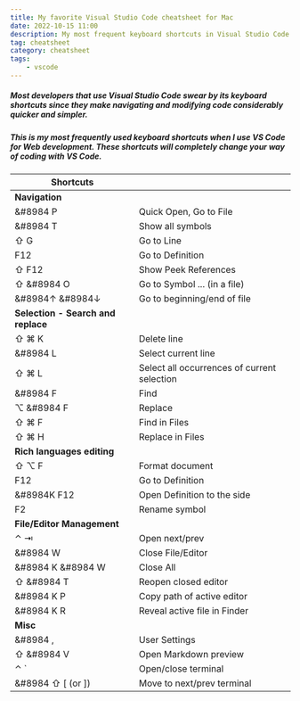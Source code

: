 ```yaml
---
title: My favorite Visual Studio Code cheatsheet for Mac
date: 2022-10-15 11:00
description: My most frequent keyboard shortcuts in Visual Studio Code
tag: cheatsheet
category: cheatsheet
tags:
    - vscode
---
```


##### Most developers that use Visual Studio Code swear by its keyboard shortcuts since they make navigating and modifying code considerably quicker and simpler.

##### This is my most frequently used keyboard shortcuts when I use VS Code for Web development. These shortcuts will completely change your way of coding with VS Code.

| **Shortcuts**             |                            |
| ---                                   | ---                        |
| **Navigation**                        |                            |
| &#8984 P                              | Quick Open, Go to File     |
| &#8984 T                              | Show all symbols           |
| &#8679; G                             | Go to Line                 |
| F12                                   | Go to Definition           |
| &#8679; F12                           | Show Peek References       |
| &#8679; &#8984 O                      | Go to Symbol ... (in a file)                 |
| &#8984&uarr; &#8984&darr;             | Go to beginning/end of file|
| **Selection - Search and replace**    |                            |
| &#8679; &#8984; K                     | Delete line                |
| &#8984 L                              | Select current line        |
| &#8679; &#8984; L                     | Select all occurrences of current selection |
| &#8984 F                              | Find |
| &#8997; &#8984 F                      | Replace |
| &#8679; &#8984; F                     | Find in Files |
| &#8679; &#8984; H                     | Replace in Files |
| **Rich languages editing**            |             |
| &#8679; &#8997; F                     | Format document |
| F12                                   | Go to Definition |
| &#8984K F12                           | Open Definition to the side |
| F2                                    | Rename symbol               |
| **File/Editor Management**
| &#8963; &#8677;                       | Open next/prev              |
| &#8984 W                              | Close File/Editor           |
| &#8984 K &#8984 W                     | Close All                   |
| &#8679; &#8984 T                      | Reopen closed editor        |
| &#8984 K P                            | Copy path of active editor  |
| &#8984 K R                            | Reveal active file in Finder|
| **Misc**                              |                             |
| &#8984 ,                              | User Settings               |
| &#8679; &#8984 V                      | Open Markdown preview       |
| &#8963; `                             | Open/close terminal         |
| &#8984 &#8679; [ (or ])               | Move to next/prev terminal  |

